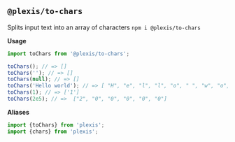 ## `@plexis/to-chars`

Splits input text into an array of characters
`npm i @plexis/to-chars`

**Usage**

```javascript
import toChars from '@plexis/to-chars';

toChars(); // => []
toChars(''); // => []
toChars(null); // => []
toChars('Hello world'); // => [ "H", "e", "l", "l", "o", " ", "w", "o", "r", "l", "d" ]
toChars(1); // => ['1']
toChars(2e5); // =>  ["2", "0", "0", "0", "0", "0"]
```

**Aliases**

```javascript
import {toChars} from 'plexis';
import {chars} from 'plexis';
```
